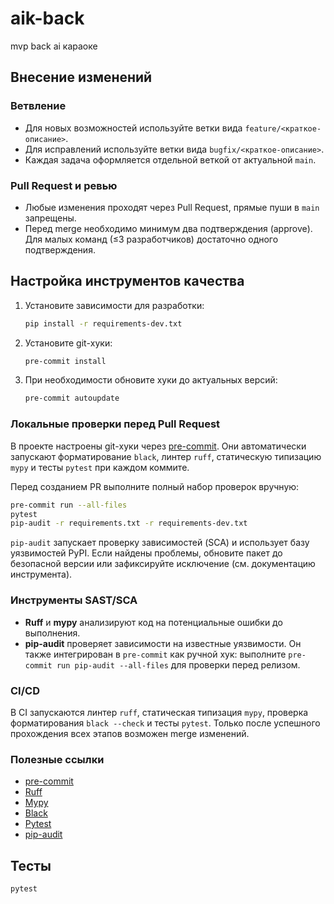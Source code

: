 # aik-back

mvp back ai караоке

## Внесение изменений

### Ветвление

- Для новых возможностей используйте ветки вида `feature/<краткое-описание>`.
- Для исправлений используйте ветки вида `bugfix/<краткое-описание>`.
- Каждая задача оформляется отдельной веткой от актуальной `main`.

### Pull Request и ревью

- Любые изменения проходят через Pull Request, прямые пуши в `main` запрещены.
- Перед merge необходимо минимум два подтверждения (approve). Для малых команд (≤3 разработчиков) достаточно одного подтверждения.

## Настройка инструментов качества

1. Установите зависимости для разработки:

   ```bash
   pip install -r requirements-dev.txt
   ```

2. Установите git-хуки:

   ```bash
   pre-commit install
   ```

3. При необходимости обновите хуки до актуальных версий:

   ```bash
   pre-commit autoupdate
   ```

### Локальные проверки перед Pull Request

В проекте настроены git-хуки через [pre-commit](https://pre-commit.com/). Они автоматически запускают форматирование `black`, линтер `ruff`, статическую типизацию `mypy` и тесты `pytest` при каждом коммите.

Перед созданием PR выполните полный набор проверок вручную:

```bash
pre-commit run --all-files
pytest
pip-audit -r requirements.txt -r requirements-dev.txt
```

`pip-audit` запускает проверку зависимостей (SCA) и использует базу уязвимостей PyPI. Если найдены проблемы, обновите пакет до безопасной версии или зафиксируйте исключение (см. документацию инструмента).

### Инструменты SAST/SCA

- **Ruff** и **mypy** анализируют код на потенциальные ошибки до выполнения.
- **pip-audit** проверяет зависимости на известные уязвимости. Он также интегрирован в `pre-commit` как ручной хук: выполните `pre-commit run pip-audit --all-files` для проверки перед релизом.

### CI/CD

В CI запускаются линтер `ruff`, статическая типизация `mypy`, проверка форматирования `black --check` и тесты `pytest`. Только после успешного прохождения всех этапов возможен merge изменений.

### Полезные ссылки

- [pre-commit](https://pre-commit.com/)
- [Ruff](https://docs.astral.sh/ruff/)
- [Mypy](https://mypy.readthedocs.io/en/stable/)
- [Black](https://black.readthedocs.io/en/stable/)
- [Pytest](https://docs.pytest.org/en/stable/)
- [pip-audit](https://pypi.org/project/pip-audit/)

## Тесты

```bash
pytest
```

